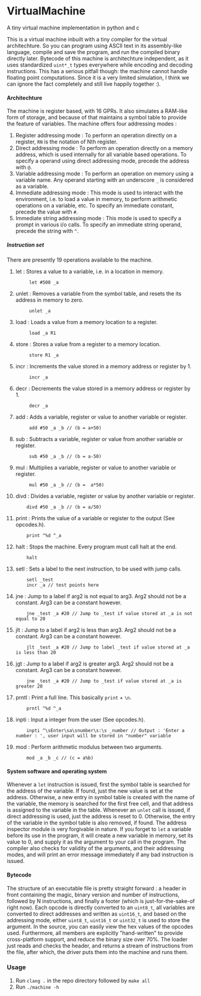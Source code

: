 # VirtualMachine
A tiny virtual machine implementation in python and c


This is a virtual machine inbuilt with a tiny compiler for the virtual architechture. So you can program using ASCII text in its assembly-like language, compile and save the program, and run the compiled binary directly later. Bytecode of this machine is architechture independent, as it uses standardized `uint*_t` types everywhere while encoding and decoding instructions. This has a serious pitfall though: the machine cannot handle floating point computations. Since it is a very limited simulation, I think we can ignore the fact completely and still live happily together :).

#### Architechture
The machine is register based, with 16 GPRs. It also simulates a RAM-like form of storage, and because of that maintains a symbol table to provide the feature of variables. The machine offers four addressing modes :
1. Register addressing mode : To perform an operation directly on a register, `RN` is the notation of Nth register.
2. Direct addressing mode : To perform an operation directly on a memory address, which is used internally for all variable based operations. To specify a operand using direct addressing mode, precede the address with `@`.
3. Variable addressing mode : To perform an operation on memory using a variable name. Any operand starting with an underscore `_` is considered as a variable.
4. Immediate addressing mode : This mode is used to interact with the environment, i.e. to load a value in memory, to perform arithmetic operations on a variable, etc. To specify an immediate constant, precede the value with `#`.
5. Immediate string addressing mode : This mode is used to specify a prompt in various i/o calls. To specify an immediate string operand, precede the string with `^`.
##### Instruction set
There are presently 19 operations available to the machine.
1. let : Stores a value to a variable, i.e. in a location in memory.

            let #500 _a
2. unlet : Removes a variable from the symbol table, and resets the its address in memory to zero.

            unlet _a
3. load : Loads a value from a memory location to a register.

            load _a R1
4. store : Stores a value from a register to a memory location.

            store R1 _a
5. incr : Increments the value stored in a memory address or register by 1.

            incr _a
6. decr : Decrements the value stored in a memory address or register by 1.

            decr _a
7. add : Adds a variable, register or value to another variable or register.

            add #50 _a _b // (b = a+50)
8. sub : Subtracts a variable, register or value from another variable or register.

            sub #50 _a _b // (b = a-50)
9. mul : Multiplies a variable, register or value to another variable or register.

            mul #50 _a _b // (b =  a*50)
10. divd : Divides a variable, register or value by another variable or register.

            divd #50 _a _b // (b = a/50)
11. print : Prints the value of a variable or register to the output (See opcodes.h).

            print ^%d ^_a
12. halt : Stops the machine. Every program must call halt at the end.

            halt
13. setl : Sets a label to the next instruction, to be used with jump calls.

            setl _test
            incr _a // test points here
14. jne : Jump to a label if arg2 is not equal to arg3. Arg2 should not be a constant. Arg3 can be a constant however.

            jne _test _a #20 // Jump to _test if value stored at _a is not equal to 20
15. jlt : Jump to a label if arg2 is less than arg3. Arg2 should not be a constant. Arg3 can be a constant however.

            jlt _test _a #20 // Jump to label _test if value stored at _a is less than 20
16. jgt : Jump to a label if arg2 is greater arg3. Arg2 should not be a constant. Arg3 can be a constant however.

            jne _test _a #20 // Jump to _test if value stored at _a is greater 20
            
17. prntl : Print a full line. This basically `print` + `\n`.

            prntl ^%d ^_a
18. inpti : Input a integer from the user (See opcodes.h).

            inpti ^\sEnter\sa\snumber\s:\s _number // Output : 'Enter a number : ', user input will be stored in "number" variable
19. mod : Perform arithmetic modulus between two arguments.

            mod _a _b _c // (c = a%b)
#### System software and operating system
Whenever a `let` instruction is issued, first the symbol table is searched for the address of the variable. If found, just the new value is set at the address. Otherwise, a new entry in symbol table is created with the name of the variable, the memory is searched for the first free cell, and that address is assigned to the variable in the table. Whenever an `unlet` call is issued, if direct addressing is used, just the address is reset to 0. Otherwise, the entry of the variable in the symbol table is also removed, if found. The address inspector module is very forgivable in nature. If you forget to `let` a variable before its use in the program, it will create a new variable in memory, set its value to 0, and supply it as the argument to your call in the program. The compiler also checks for validity of the arguments, and their addressing modes, and will print an error message immediately if any bad instruction is issued.

#### Bytecode
The structure of an executable file is pretty straight forward : a header in front containing the magic, binary version and number of instructions, followed by N instructions, and finally a footer (which is just-for-the-sake-of right now). Each opcode is directly converted to an `uint8_t`, all variables are converted to direct addresses and written as `uint16_t`, and based on the addressing mode, either `uint8_t`, `uint16_t` or `uint32_t` is used to store the argument. In the source, you can easily view the hex values of the opcodes used. Furthermore, all members are explicitly "hand-written" to provide cross-platform support, and reduce the binary size over 70%. The loader just reads and checks the header, and returns a stream of instructions from the file, after which, the driver puts them into the machine and runs them.

### Usage
1. Run `clang .` in the repo directory followed by `make all`
2. Run `./machine -h`
